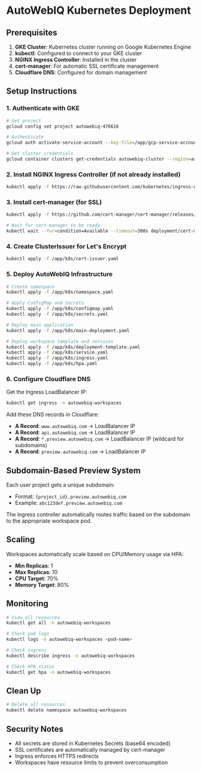 # AutoWebIQ Kubernetes Deployment

## Prerequisites

1. **GKE Cluster**: Kubernetes cluster running on Google Kubernetes Engine
2. **kubectl**: Configured to connect to your GKE cluster
3. **NGINX Ingress Controller**: Installed in the cluster
4. **cert-manager**: For automatic SSL certificate management
5. **Cloudflare DNS**: Configured for domain management

## Setup Instructions

### 1. Authenticate with GKE

```bash
# Set project
gcloud config set project autowebiq-476616

# Authenticate
gcloud auth activate-service-account --key-file=/app/gcp-service-account.json

# Get cluster credentials
gcloud container clusters get-credentials autowebiq-cluster --region=asia-south1
```

### 2. Install NGINX Ingress Controller (if not already installed)

```bash
kubectl apply -f https://raw.githubusercontent.com/kubernetes/ingress-nginx/controller-v1.10.0/deploy/static/provider/cloud/deploy.yaml
```

### 3. Install cert-manager (for SSL)

```bash
kubectl apply -f https://github.com/cert-manager/cert-manager/releases/download/v1.14.0/cert-manager.yaml

# Wait for cert-manager to be ready
kubectl wait --for=condition=Available --timeout=300s deployment/cert-manager -n cert-manager
```

### 4. Create ClusterIssuer for Let's Encrypt

```bash
kubectl apply -f /app/k8s/cert-issuer.yaml
```

### 5. Deploy AutoWebIQ Infrastructure

```bash
# Create namespace
kubectl apply -f /app/k8s/namespace.yaml

# Apply ConfigMap and Secrets
kubectl apply -f /app/k8s/configmap.yaml
kubectl apply -f /app/k8s/secrets.yaml

# Deploy main application
kubectl apply -f /app/k8s/main-deployment.yaml

# Deploy workspace template and services
kubectl apply -f /app/k8s/deployment-template.yaml
kubectl apply -f /app/k8s/service.yaml
kubectl apply -f /app/k8s/ingress.yaml
kubectl apply -f /app/k8s/hpa.yaml
```

### 6. Configure Cloudflare DNS

Get the Ingress LoadBalancer IP:

```bash
kubectl get ingress -n autowebiq-workspaces
```

Add these DNS records in Cloudflare:

- **A Record**: `www.autowebiq.com` → LoadBalancer IP
- **A Record**: `api.autowebiq.com` → LoadBalancer IP
- **A Record**: `*.preview.autowebiq.com` → LoadBalancer IP (wildcard for subdomains)
- **A Record**: `preview.autowebiq.com` → LoadBalancer IP

## Subdomain-Based Preview System

Each user project gets a unique subdomain:

- Format: `{project_id}.preview.autowebiq.com`
- Example: `abc123def.preview.autowebiq.com`

The ingress controller automatically routes traffic based on the subdomain to the appropriate workspace pod.

## Scaling

Workspaces automatically scale based on CPU/Memory usage via HPA:

- **Min Replicas**: 1
- **Max Replicas**: 10
- **CPU Target**: 70%
- **Memory Target**: 80%

## Monitoring

```bash
# View all resources
kubectl get all -n autowebiq-workspaces

# Check pod logs
kubectl logs -n autowebiq-workspaces <pod-name>

# Check ingress
kubectl describe ingress -n autowebiq-workspaces

# Check HPA status
kubectl get hpa -n autowebiq-workspaces
```

## Clean Up

```bash
# Delete all resources
kubectl delete namespace autowebiq-workspaces
```

## Security Notes

- All secrets are stored in Kubernetes Secrets (base64 encoded)
- SSL certificates are automatically managed by cert-manager
- Ingress enforces HTTPS redirects
- Workspaces have resource limits to prevent overconsumption

